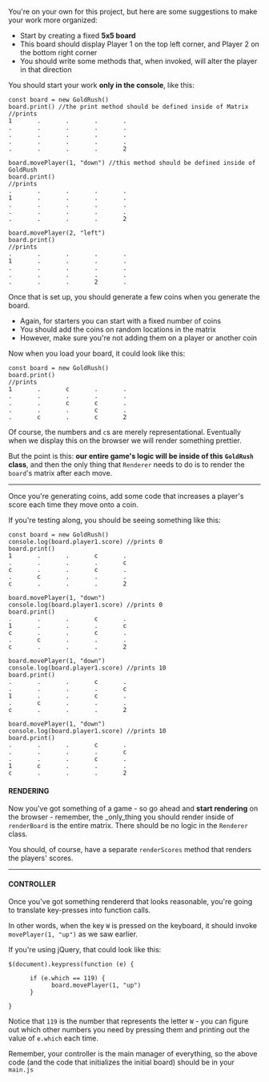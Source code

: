 
You're on your own for this project, but here are some suggestions to make your work more organized:

-   Start by creating a fixed **5x5 board**
-   This board should display Player 1 on the top left corner, and Player 2 on the bottom right corner
-   You should write some methods that, when invoked, will alter the player in that direction

  

You should start your work **only in the console**, like this:

```
const board = new GoldRush()
board.print() //the print method should be defined inside of Matrix
//prints
1       .       .       .       .
.       .       .       .       .
.       .       .       .       .
.       .       .       .       .
.       .       .       .       2

board.movePlayer(1, "down") //this method should be defined inside of GoldRush
board.print()
//prints
.       .       .       .       .
1       .       .       .       .
.       .       .       .       .
.       .       .       .       .
.       .       .       .       2

board.movePlayer(2, "left")
board.print()
//prints
.       .       .       .       .
1       .       .       .       .
.       .       .       .       .
.       .       .       .       .
.       .       .       2       .

```

  

Once that is set up, you should generate a few coins when you generate the board.

-   Again, for starters you can start with a fixed number of coins
-   You should add the coins on random locations in the matrix
-   However, make sure you're not adding them on a player or another coin

  

Now when you load your board, it could look like this:


```
const board = new GoldRush()
board.print() 
//prints
1       .       c       .       .
.       .       .       .       .
.       .       c       c       .
.       .       .       c       .
.       c       .       c       2
```


Of course, the numbers and `c`s are merely representational. Eventually when we display this on the browser we will render something prettier.

  

But the point is this: **our entire game's logic will be inside of this** **`GoldRush`** **class**, and then the only thing that `Renderer` needs to do is to render the `board`'s matrix after each move.

  

----------

  

Once you're generating coins, add some code that increases a player's score each time they move onto a coin.

  

If you're testing along, you should be seeing something like this:


```
const board = new GoldRush()
console.log(board.player1.score) //prints 0
board.print() 
1       .       .       c       .
.       .       .       .       c
c       .       .       c       .
.       c       .       .       .
c       .       .       .       2

board.movePlayer(1, "down")
console.log(board.player1.score) //prints 0
board.print()
.       .       .       c       .
1       .       .       .       c
c       .       .       c       .
.       c       .       .       .
c       .       .       .       2

board.movePlayer(1, "down")
console.log(board.player1.score) //prints 10
board.print()
.       .       .       c       .
.       .       .       .       c
1       .       .       c       .
.       c       .       .       .
c       .       .       .       2

board.movePlayer(1, "down")
console.log(board.player1.score) //prints 10
board.print()
.       .       .       c       .
.       .       .       .       c
.       .       .       c       .
1       c       .       .       .
c       .       .       .       2﻿
```

  

#### **RENDERING**

  

Now you've got something of a game - so go ahead and **start rendering** on the browser - remember, the _only_thing you should render inside of `renderBoard` is the entire matrix. There should be no logic in the `Renderer` class.

  

You should, of course, have a separate `renderScores` method that renders the players' scores.

  

----------

  

#### **CONTROLLER**

  

Once you've got something rendererd that looks reasonable, you're going to translate key-presses into function calls.

  

In other words, when the key `W` is pressed on the keyboard, it should invoke `movePlayer(1, "up")` as we saw earlier.

  

If you're using jQuery, that could look like this:

```
$(document).keypress(function (e) {

      if (e.which == 119) {
            board.movePlayer(1, "up")
      }

}
```

  

Notice that `119` is the number that represents the letter `W` - you can figure out which other numbers you need by pressing them and printing out the value of `e.which` each time.

  

Remember, your controller is the main manager of everything, so the above code (and the code that initializes the initial board) should be in your `main.js`